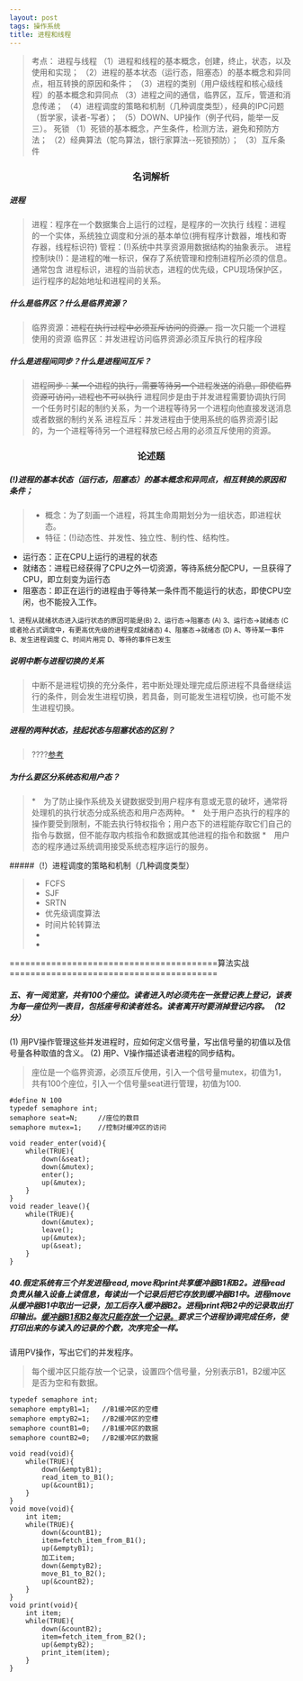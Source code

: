 ```yaml
---
layout: post
tags: 操作系统
title: 进程和线程
---
```


>   考点：
进程与线程
（1）进程和线程的基本概念，创建，终止，状态，以及使用和实现；
（2）进程的基本状态（运行态，阻塞态）的基本概念和异同点，相互转换的原因和条件；
（3）进程的类别（用户级线程和核心级线程）的基本概念和异同点
（3）进程之间的通信，临界区，互斥，管道和消息传递；
（4）进程调度的策略和机制（几种调度类型），经典的IPC问题（哲学家，读者-写者）；
（5）DOWN、UP操作（例子代码，能举一反三）。
死锁
（1）死锁的基本概念，产生条件，检测方法，避免和预防方法；
（2）经典算法（鸵鸟算法，银行家算法--死锁预防）；
（3）互斥条件


### <center id="#1">名词解析</center>
##### 进程
>  进程：程序在一个数据集合上运行的过程，是程序的一次执行
>  线程：进程的一个实体，系统独立调度和分派的基本单位(拥有程序计数器，堆栈和寄存器，线程标识符)
>  管程：(!)系统中共享资源用数据结构的抽象表示。
>  进程控制块(!)：是进程的唯一标识，保存了系统管理和控制进程所必须的信息。通常包含 进程标识，进程的当前状态，进程的优先级，CPU现场保护区，运行程序的起始地址和进程间的关系。

##### 什么是临界区？什么是临界资源？
>  临界资源：<del>进程在执行过程中必须互斥访问的资源。</del> 指一次只能一个进程使用的资源
临界区：并发进程访问临界资源必须互斥执行的程序段

##### 什么是进程间同步？什么是进程间互斥？
>  <del>进程同步：某一个进程的执行，需要等待另一个进程发送的消息，即使临界资源可访问，进程也不可以执行</del>
进程同步是由于并发进程需要协调执行同一个任务时引起的制约关系，为一个进程等待另一个进程向他直接发送消息或者数据的制约关系
进程互斥：并发进程由于使用系统的临界资源引起的，为一个进程等待另一个进程释放已经占用的必须互斥使用的资源。



### <center id="#2">论述题</center>

##### (!)进程的基本状态（运行态，阻塞态）的基本概念和异同点，相互转换的原因和条件；
>   * 概念：为了刻画一个进程，将其生命周期划分为一组状态，即进程状态。
>   * 特征：(!)动态性、并发性、独立性、制约性、结构性。
* 运行态：正在CPU上运行的进程的状态
* 就绪态：进程已经获得了CPU之外一切资源，等待系统分配CPU，一旦获得了CPU，即立刻变为运行态
* 阻塞态：即正在运行的进程由于等待某一条件而不能运行的状态，即使CPU空闲，也不能投入工作。
<small>
1、进程从就绪状态进入运行状态的原因可能是(B)
2、运行态->阻塞态  (A)
3、运行态->就绪态  (C或者抢占式调度中，有更高优先级的进程变成就绪态)
4、阻塞态->就绪态 (D)
A、等待某一事件  B、发生进程调度  C、时间片用完  D、等待的事件已发生
</small>


##### 说明中断与进程切换的关系
>   中断不是进程切换的充分条件，若中断处理处理完成后原进程不具备继续运行的条件，则会发生进程切换，若具备，则可能发生进程切换，也可能不发生进程切换。
##### 进程的两种状态，挂起状态与阻塞状态的区别？
>   ????[参考](http://blog.csdn.net/paincupid/article/details/51724273)

##### 为什么要区分系统态和用户态？
>   *　为了防止操作系统及关键数据受到用户程序有意或无意的破坏，通常将处理机的执行状态分成系统态和用户态两种。
>   *　处于用户态执行的程序的操作要受到限制，不能去执行特权指令；用户态下的进程能存取它们自己的指令与数据，但不能存取内核指令和数据或其他进程的指令和数据
>   *　用户态的程序通过系统调用接受系统态程序运行的服务。



#####（!）进程调度的策略和机制（几种调度类型）
> * FCFS
> * SJF
> * SRTN
> * 优先级调度算法
> * 时间片轮转算法
> *
> *




========================================算法实战========================================
##### 五、有一阅览室，共有100个座位。读者进入时必须先在一张登记表上登记，该表为每一座位列一表目，包括座号和读者姓名。读者离开时要消掉登记内容。（12分）
(1) 用PV操作管理这些并发进程时，应如何定义信号量，写出信号量的初值以及信号量各种取值的含义。
(2) 用P、V操作描述读者进程的同步结构。
>   座位是一个临界资源，必须互斥使用，引入一个信号量mutex，初值为1，共有100个座位，引入一个信号量seat进行管理，初值为100.


```
#define N 100
typedef semaphore int;
semaphore seat=N;     //座位的数目
semaphore mutex=1;    //控制对缓冲区的访问

void reader_enter(void){
    while(TRUE){
        down(&seat);
        down(&mutex);
        enter();
        up(&mutex);
    }
}
void reader_leave(){  
    while(TRUE){
        down(&mutex);
        leave();
        up(&mutex);
        up(&seat);
    }
}
```

##### 40.假定系统有三个并发进程read, move和print共享缓冲器B1和B2。进程read负责从输入设备上读信息，每读出一个记录后把它存放到缓冲器B1中。进程move从缓冲器B1中取出一记录，加工后存入缓冲器B2。进程print将B2中的记录取出打印输出。<ins>缓冲器B1和B2每次只能存放一个记录。</ins>要求三个进程协调完成任务，使打印出来的与读入的记录的个数，次序完全一样。
   请用PV操作，写出它们的并发程序。
> 每个缓冲区只能存放一个记录，设置四个信号量，分别表示B1，B2缓冲区是否为空和有数据。

```
typedef semaphore int;
semaphore emptyB1=1;   //B1缓冲区的空槽
semaphore emptyB2=1;   //B2缓冲区的空槽
semaphore countB1=0;   //B1缓冲区的数据      
semaphore countB2=0;   //B2缓冲区的数据

void read(void){
    while(TRUE){
        down(&emptyB1);
        read_item_to_B1();
        up(&countB1);
    }
}
void move(void){
    int item;
    while(TRUE){
        down(&countB1);
        item=fetch_item_from_B1();
        up(&emptyB1);
        加工item;
        down(&emptyB2);
        move_B1_to_B2();
        up(&countB2);    
    }
}
void print(void){
    int item;
    while(TRUE){
        down(&countB2);
        item=fetch_item_from_B2();
        up(&emptyB2);
        print_item(item);
    }
}

```
